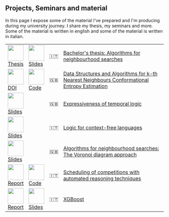
<h2>Projects, Seminars and material</h2>
In this page I expose some of the material I've prepared and I'm producing during my university journey.
I share my thesis, my seminars and more. Some of the material is written in english and some of the material is written in italian.


<table>


<tr> 
	 <td><a href="https://github.com/robyBorelli/Seminars/blob/main/reports/thesis.pdf"><img src="https://github.com/robyBorelli/Seminars/blob/main/images/pdf.png" width="50"><br> Thesis</a></td>
     <td><a href="https://github.com/robyBorelli/Seminars/blob/main/presentations/thesis.pdf"><img src="https://github.com/robyBorelli/Seminars/blob/main/images/slides.png" width="50"><br> Slides</a></td>
	 <td>🇮🇹</td>
	 <td><a href="https://github.com/robyBorelli/Seminars/blob/main/reports/thesis.pdf">Bachelor's thesis: Algorithms for neighbourhood searches</a></td>
</tr>

<tr> 
     <td><a href="https://doi.org/10.3390/biophysica2040031"><img src="https://github.com/robyBorelli/Seminars/blob/main/images/web.png" width="50"><br> DOI</a></td>
	 <td><a href="https://github.com/robyBorelli/nearest-neighbours-package"><img src="https://github.com/robyBorelli/Seminars/blob/main/images/code.png" width="50"><br> Code</a></td>
	 <td>🇬🇧</td>
	 <td><a href="https://doi.org/10.3390/biophysica2040031">Data Structures and Algorithms for k-th Nearest Neighbours Conformational Entropy Estimation</a></td>
</tr>

<tr> 
     <td><a href="https://github.com/robyBorelli/Seminars/blob/main/presentations/expressiveness_of_temporal_logic.pdf"><img src="https://github.com/robyBorelli/Seminars/blob/main/images/slides.png" width="50"><br> Slides</a></td>
	 <td></td>
	 <td>🇬🇧</td>
	 <td><a href="https://github.com/robyBorelli/Seminars/blob/main/presentations/expressiveness_of_temporal_logic.pdf">Expressiveness of temporal logic</a></td>
</tr>

<tr> 
     <td><a href="https://github.com/robyBorelli/Seminars/blob/main/presentations/logic_for_cf_languages.pdf"><img src="https://github.com/robyBorelli/Seminars/blob/main/images/slides.png" width="50"><br> Slides</a></td>
	 <td></td>
	 <td>🇮🇹</td>
	 <td><a href="https://github.com/robyBorelli/Seminars/blob/main/presentations/logic_for_cf_languages.pdf">Logic for context-free languages</a></td>
</tr>

<tr> 
     <td><a href="https://github.com/robyBorelli/Seminars/blob/main/presentations/neighbourhood_voronoi_diagram_approach.pdf"><img src="https://github.com/robyBorelli/Seminars/blob/main/images/slides.png" width="50"><br> Slides</a></td>
	 <td></td>
	 <td>🇬🇧</td>
	 <td><a href="https://github.com/robyBorelli/Seminars/blob/main/presentations/neighbourhood_voronoi_diagram_approach.pdf">Algorithms for neighbourhood searches: The Voronoi diagram approach</a></td>
</tr>

<tr> 
     <td><a href="https://github.com/robyBorelli/Seminars/blob/main/reports/scheduling_competitions_ar.pdf"><img src="https://github.com/robyBorelli/Seminars/blob/main/images/pdf.png" width="50"><br> Report</a></td>
	 <td><a href="https://github.com/robyBorelli/Seminars/blob/main/code/scheduling_competitions_ar"><img src="https://github.com/robyBorelli/Seminars/blob/main/images/code.png" width="50"><br> Code</a></td>
	 <td>🇮🇹</td>
	 <td><a href="https://github.com/robyBorelli/Seminars/blob/main/reports/scheduling_competitions_ar.pdf">Scheduling of competitions with automated reasoning techniques</a></td>
</tr>

<tr> 
	 <td><a href="https://github.com/robyBorelli/Seminars/blob/main/reports/xgboost.pdf"><img src="https://github.com/robyBorelli/Seminars/blob/main/images/pdf.png" width="50"><br> Report</a></td>
     <td><a href="https://github.com/robyBorelli/Seminars/blob/main/presentations/xgboost.pdf"><img src="https://github.com/robyBorelli/Seminars/blob/main/images/slides.png" width="50"><br> Slides</a></td>
	 <td>🇮🇹</td>
	 <td><a href="https://github.com/robyBorelli/Seminars/blob/main/reports/xgboost.pdf">XGBoost</a></td>
</tr>


</table> 
